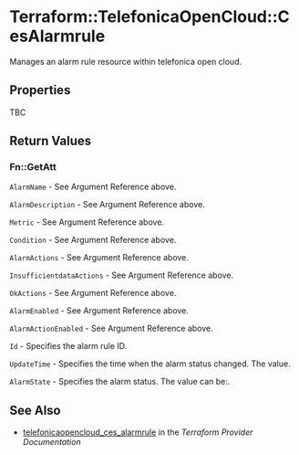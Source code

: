 # Terraform::TelefonicaOpenCloud::CesAlarmrule

Manages an alarm rule resource within telefonica open cloud.

## Properties

TBC

## Return Values

### Fn::GetAtt

`AlarmName` - See Argument Reference above.

`AlarmDescription` - See Argument Reference above.

`Metric` - See Argument Reference above.

`Condition` - See Argument Reference above.

`AlarmActions` - See Argument Reference above.

`InsufficientdataActions` - See Argument Reference above.

`OkActions` - See Argument Reference above.

`AlarmEnabled` - See Argument Reference above.

`AlarmActionEnabled` - See Argument Reference above.

`Id` - Specifies the alarm rule ID.

`UpdateTime` - Specifies the time when the alarm status changed. The value.

`AlarmState` - Specifies the alarm status. The value can be:.

## See Also

* [telefonicaopencloud_ces_alarmrule](https://www.terraform.io/docs/providers/telefonicaopencloud/r/ces_alarmrule.html) in the _Terraform Provider Documentation_